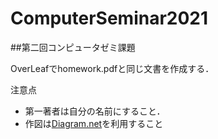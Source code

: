 # ComputerSeminar2021

##第二回コンピュータゼミ課題

OverLeafでhomework.pdfと同じ文書を作成する．

注意点
- 第一著者は自分の名前にすること．
- 作図は[Diagram.net](https://app.diagrams.net/)を利用すること
